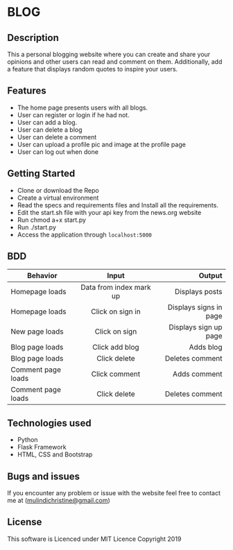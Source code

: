 # BLOG

## Description

This a personal blogging website where you can create and share your opinions and other users can read and comment on them. Additionally, add a feature that displays random quotes to inspire your users.


## Features
* The home page presents users with all blogs.
* User can register or login if he had not.
* User can add a blog.
* User can delete a blog
* User can delete a comment
* User can upload a profile pic and image at the profile page
* User can log out when done


## Getting Started

* Clone or download the Repo
* Create a virtual environment
* Read the specs and requirements files and Install all the requirements.
* Edit the start.sh file with your api key from the news.org website
* Run chmod a+x start.py
* Run ./start.py
* Access the application through `localhost:5000`



## BDD

| Behavior                    | Input                         | Output                                     |
|-----------------------------|:----------------------------: | ------------------------------------------:|
| Homepage loads              |  Data from index mark up      |  Displays posts                            |
| Homepage loads              |  Click on sign in             |  Displays signs in page                    |
| New page loads              |  Click on sign                |  Displays sign up page                     |
| Blog page loads             |  Click add blog               |  Adds blog                                 |
| Blog page loads             |  Click delete                 |  Deletes comment                           |
| Comment page loads          |  Click comment                |  Adds comment                              |
| Comment page loads          |  Click delete                 |  Deletes comment                           |



## Technologies used

* Python
* Flask Framework
* HTML, CSS and Bootstrap


## Bugs and issues

If you encounter any problem or issue with the website feel free to contact me at (mulindichristine@gmail.com)

## License

This software is Licenced under MIT Licence
Copyright 2019